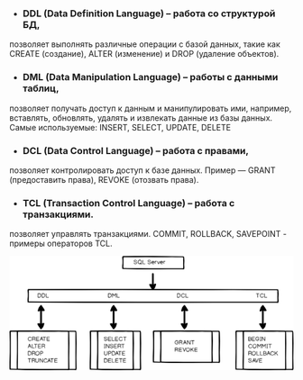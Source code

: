 

* ### DDL (Data Definition Language) – работа со структурой БД,
позволяет выполнять различные операции с базой данных, такие как CREATE (создание), ALTER (изменение) и DROP (удаление объектов).


* ### DML (Data Manipulation Language) – работы с данными таблиц,
позволяет получать доступ к данным и манипулировать ими, например, вставлять, обновлять, удалять и извлекать данные из базы данных. Самые используемые: INSERT, SELECT, UPDATE, DELETE


* ### DCL (Data Control Language) – работа с правами,

позволяет контролировать доступ к базе данных. Пример — GRANT (предоставить права), REVOKE (отозвать права).

* ### TCL (Transaction Control Language) – работа с транзакциями.

позволяет управлять транзакциями. COMMIT, ROLLBACK, SAVEPOINT - примеры операторов TCL.

![alt text](sql_state.png)